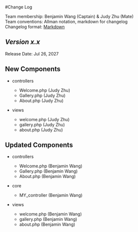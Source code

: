 #Change Log

Team membership:  Benjamin Wang (Captain) & Judy Zhu (Mate)  
Team conventions: Allman notation, markdown for changelog  
Changelog format: [Markdown](https://github.com/adam-p/markdown-here/wiki/Markdown-Cheatsheet) 

## *Version x.x*

Release Date: Jul 26, 2027

## New Components

-   controllers

    -   Welcome.php (Judy Zhu)
	-   Gallery.php (Judy Zhu)
	-   About.php 	(Judy Zhu)
    
-   views

    -   welcome.php (Judy Zhu)
	-   gallery.php (Judy Zhu)
	-   about.php 	(Judy Zhu)
	
## Updated Components

-   controllers

    -   Welcome.php (Benjamin Wang)
	-   Gallery.php (Benjamin Wang)
	-   About.php 	(Benjamin Wang)
	
-	core

	-	MY_controller (Benjamin Wang)
    
-   views

    -   welcome.php (Benjamin Wang)
	-   gallery.php (Benjamin Wang)
	-   about.php 	(Benjamin Wang)
	

